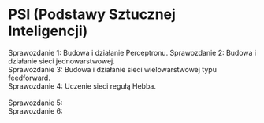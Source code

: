 # PSI (Podstawy Sztucznej Inteligencji) 

Sprawozdanie 1: Budowa i działanie Perceptronu.
Sprawozdanie 2: Budowa i działanie sieci jednowarstwowej.<br>
Sprawozdanie 3: Budowa i działanie sieci wielowarstwowej typu feedforward.<br>
Sprawozdanie 4:	Uczenie sieci regułą Hebba.<br>  		
Sprawozdanie 5:  		
Sprawozdanie 6:		 
